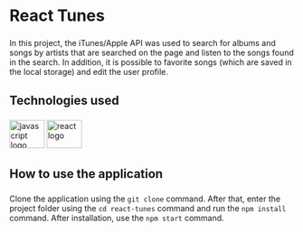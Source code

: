 <h1 align="left">React Tunes</h1>

###

<p align="left">In this project, the iTunes/Apple API was used to search for albums and songs by artists that are searched on the page and listen to the songs found in the search. In addition, it is possible to favorite songs (which are saved in the local storage) and edit the user profile.</p> 

###

<h2 align="left">Technologies used</h2>

###

<div align="left">
  <img src="https://cdn.jsdelivr.net/gh/devicons/devicon/icons/javascript/javascript-original.svg" height="50" width="62" alt="javascript logo"  />
  <img src="https://cdn.jsdelivr.net/gh/devicons/devicon/icons/react/react-original.svg" height="50" width="62" alt="react logo"  />
</div>

###

<h2 align="left">How to use the application</h2>

###

Clone the application using the `git clone` command. After that, enter the project folder using the `cd react-tunes` command and run the `npm install` command. After installation, use the `npm start` command.

###
